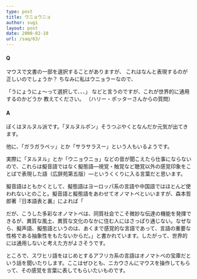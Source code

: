```yaml
---
type: post
title: ウニョウニョ
author: sugi
layout: post
date: 2000-02-10
url: /saq/63/
---
```

#### Q 

マウスで文書の一部を選択することがありますが、 これはなんと表現するのが正しいのでしょうか？ ちなみに私はウニョラーなので、
  
「うにょうにょ～って選択して、、、」 などと言うのですが、これが世界的に通用するのかどうか 教えてください。 （ハリー・ポッターさんからの質問）

#### A 

ぼくはヌルヌル派です。「ヌルヌルポン」そうつぶやくとなんだか元気が出てきます。
  
他に、「ガラガラペッ」とか「サラサラスー」という人もいるようです。

実際に「ヌルヌル」とか「ウニョウニョ」などの音が聞こえたら仕事にならないので、これらは擬音語ではなく擬態語―視覚・触覚など聴覚以外の感覚印象をことばで表現した語（広辞苑第五版）―というくくりに入る言葉だと思います。

擬音語はともかくとして、擬態語はヨーロッパ系の言語や中国語ではほとんど使われないとのこと。擬音語と擬態語をあわせてオノマトペといいますが、森本哲郎著『日本語表と裏』によれば「
  
だが、こうした多彩なオノマトペは、同質社会でこそ微妙な伝達の機能を発揮できるが、異質な風土、異質な文化のなかに住む人にはさっぱり通じない。なぜなら、擬声語、擬態語というのは、あくまで感覚的な言語であって、言語の重要な性格である抽象性をもたないからだ。」と書かれています。したがって、世界的には通用しないと考えた方がよさそうです。

ところで、スワヒリ語をはじめとするアフリカ系の言語はオノマトペの宝庫だという話を聞いたりします。ここはぜひとも、ニカウさんにマウスを操作してもらって、その感覚を言葉に表してもらいたいものです。